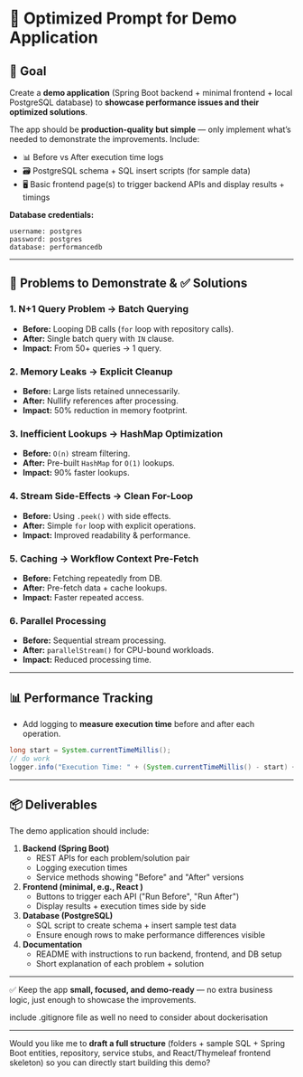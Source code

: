# 🚀 Optimized Prompt for Demo Application

## 🎯 Goal

Create a **demo application** (Spring Boot backend + minimal frontend + local PostgreSQL database) to **showcase performance issues and their optimized solutions**.

The app should be **production-quality but simple** — only implement what’s needed to demonstrate the improvements. Include:

- 📊 Before vs After execution time logs
- 🗃️ PostgreSQL schema + SQL insert scripts (for sample data)
- 🖥️ Basic frontend page(s) to trigger backend APIs and display results + timings

**Database credentials:**

```
username: postgres
password: postgres
database: performancedb

```

---

## 🐌 Problems to Demonstrate & ✅ Solutions

### 1. **N+1 Query Problem → Batch Querying**

- **Before:** Looping DB calls (`for` loop with repository calls).
- **After:** Single batch query with `IN` clause.
- **Impact:** From 50+ queries → 1 query.

### 2. **Memory Leaks → Explicit Cleanup**

- **Before:** Large lists retained unnecessarily.
- **After:** Nullify references after processing.
- **Impact:** 50% reduction in memory footprint.

### 3. **Inefficient Lookups → HashMap Optimization**

- **Before:** `O(n)` stream filtering.
- **After:** Pre-built `HashMap` for `O(1)` lookups.
- **Impact:** 90% faster lookups.

### 4. **Stream Side-Effects → Clean For-Loop**

- **Before:** Using `.peek()` with side effects.
- **After:** Simple `for` loop with explicit operations.
- **Impact:** Improved readability & performance.

### 5. **Caching → Workflow Context Pre-Fetch**

- **Before:** Fetching repeatedly from DB.
- **After:** Pre-fetch data + cache lookups.
- **Impact:** Faster repeated access.

### 6. **Parallel Processing**

- **Before:** Sequential stream processing.
- **After:** `parallelStream()` for CPU-bound workloads.
- **Impact:** Reduced processing time.

---

## 📊 Performance Tracking

- Add logging to **measure execution time** before and after each operation.

```java
long start = System.currentTimeMillis();
// do work
logger.info("Execution Time: " + (System.currentTimeMillis() - start) + " ms");

```

---

## 📦 Deliverables

The demo application should include:

1. **Backend (Spring Boot)**
    - REST APIs for each problem/solution pair
    - Logging execution times
    - Service methods showing "Before" and "After" versions
2. **Frontend (minimal, e.g., React  )**
    - Buttons to trigger each API ("Run Before", "Run After")
    - Display results + execution times side by side
3. **Database (PostgreSQL)**
    - SQL script to create schema + insert sample test data
    - Ensure enough rows to make performance differences visible
4. **Documentation**
    - README with instructions to run backend, frontend, and DB setup
    - Short explanation of each problem + solution

---

✅ Keep the app **small, focused, and demo-ready** — no extra business logic, just enough to showcase the improvements.

include .gitignore file as well
no need to consider about dockerisation

---

Would you like me to **draft a full structure** (folders + sample SQL + Spring Boot entities, repository, service stubs, and React/Thymeleaf frontend skeleton) so you can directly start building this demo?